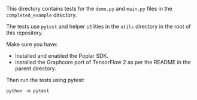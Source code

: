 This directory contains tests for the `demo.py` and `main.py` files in the `completed_example` directory.

The tests use `pytest` and helper utilities in the `utils` directory in the root of this repository.

Make sure you have:
* Installed and enabled the Poplar SDK.
* Installed the Graphcore port of TensorFlow 2
as per the README in the parent directory.

Then run the tests using pytest:

```
python -m pytest
```
